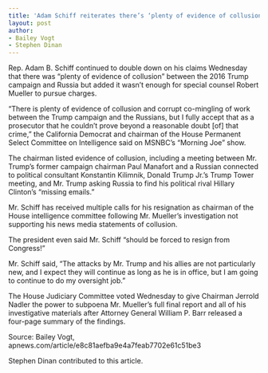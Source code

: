 ```yaml
---
title: 'Adam Schiff reiterates there’s ‘plenty of evidence of collusion’ with Russia'
layout: post
author:
- Bailey Vogt
- Stephen Dinan
---
```


Rep. Adam B. Schiff continued to double down on his claims Wednesday that there was “plenty of evidence of collusion” between the 2016 Trump campaign and Russia but added it wasn’t enough for special counsel Robert Mueller to pursue charges.

“There is plenty of evidence of collusion and corrupt co-mingling of work between the Trump campaign and the Russians, but I fully accept that as a prosecutor that he couldn’t prove beyond a reasonable doubt [of] that crime,” the California Democrat and chairman of the House Permanent Select Committee on Intelligence said on MSNBC’s “Morning Joe” show.

The chairman listed evidence of collusion, including a meeting between Mr. Trump’s former campaign chairman Paul Manafort and a Russian connected to political consultant Konstantin Kilimnik, Donald Trump Jr.’s Trump Tower meeting, and Mr. Trump asking Russia to find his political rival Hillary Clinton’s “missing emails.”

Mr. Schiff has received multiple calls for his resignation as chairman of the House intelligence committee following Mr. Mueller’s investigation not supporting his news media statements of collusion.

The president even said Mr. Schiff “should be forced to resign from Congress!”

Mr. Schiff said, “The attacks by Mr. Trump and his allies are not particularly new, and I expect they will continue as long as he is in office, but I am going to continue to do my oversight job.”

The House Judiciary Committee voted Wednesday to give Chairman Jerrold Nadler the power to subpoena Mr. Mueller’s full final report and all of his investigative materials after Attorney General William P. Barr released a four-page summary of the findings.

Source: Bailey Vogt, apnews.com/article/e8c81aefba9e4a7feab7702e61c51be3

Stephen Dinan contributed to this article.
